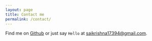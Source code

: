 ```yaml
---
layout: page
title: Contact me
permalink: /contact/
---
```


<!-- Hi, I am Sai Krishna, a developer from India. 
Undergraduate at IIT Bombay. 
 -->
<!-- I am Working for [template-factory.nl][tf] also known as [Mearch ICT][m].
Prefer to serve with Php and Ruby based stacks and also love to work 
on [Jekyll][jekyll] and [Processwire CMS/CMF][pw].
 -->

<!-- ### Contact me -->


Find me on  [Github][github] or just say `Hello` at 
[saikrishna17394@gmail.com](mailto:saikrishna17394@gmail.com).


<!-- [tf]: http://template-factory.nl
[m]: http://mearch.com
[pw]: http://processwire.com
[pwf]: http://processwire.com/talk
[jekyll]: http://jekyllrb.com
 -->

[github]: https://github.com/saikrishna17394

<!-- [google]: https://plus.google.com/+GayanVirajith
[twitter]: https://twitter.com/gayanvirajith
 -->